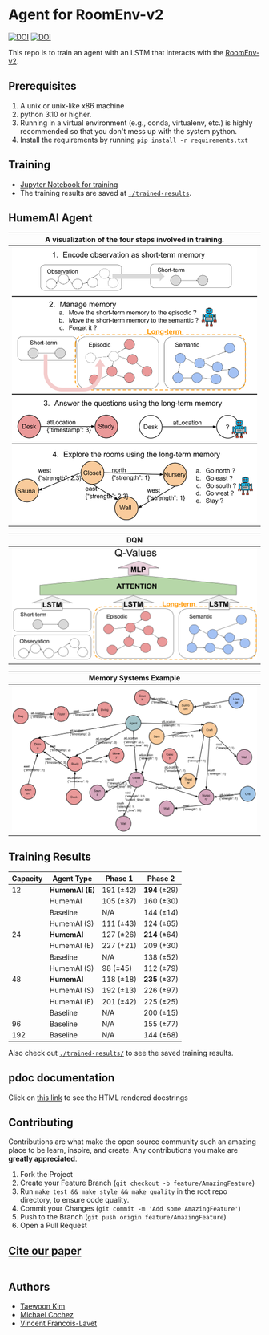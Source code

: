 # Agent for RoomEnv-v2

[![DOI](https://zenodo.org/badge/776465360.svg)](https://zenodo.org/doi/10.5281/zenodo.10876433)
[![DOI](https://img.shields.io/badge/Paper-PDF-red.svg)]()

This repo is to train an agent with an LSTM that interacts with the
[RoomEnv-v2](https://github.com/humemai/room-env).

## Prerequisites

1. A unix or unix-like x86 machine
1. python 3.10 or higher.
1. Running in a virtual environment (e.g., conda, virtualenv, etc.) is highly
   recommended so that you don't mess up with the system python.
1. Install the requirements by running `pip install -r requirements.txt`

## Training

- [Jupyter Notebook for training](train-dqn.ipynb)
- The training results are saved at [`./trained-results`](./trained-results/).

## HumemAI Agent

| A visualization of the four steps involved in training. |
| :-----------------------------------------------------: |
|              ![](./figures/lstm-steps.png)              |

|                   DQN                    |
| :--------------------------------------: |
| ![](./figures/humemai-lstm-q-values.png) |

|            Memory Systems Example            |
| :------------------------------------------: |
| ![](./figures/memory-systems-example-xl.png) |

## Training Results

| Capacity | Agent Type      | Phase 1   | Phase 2       |
| -------- | --------------- | --------- | ------------- |
| 12       | **HumemAI (E)** | 191 (±42) | **194** (±29) |
|          | HumemAI         | 105 (±37) | 160 (±30)     |
|          | Baseline        | N/A       | 144 (±14)     |
|          | HumemAI (S)     | 111 (±43) | 124 (±65)     |
| 24       | **HumemAI**     | 127 (±26) | **214** (±64) |
|          | HumemAI (E)     | 227 (±21) | 209 (±30)     |
|          | Baseline        | N/A       | 138 (±52)     |
|          | HumemAI (S)     | 98 (±45)  | 112 (±79)     |
| 48       | **HumemAI**     | 118 (±18) | **235** (±37) |
|          | HumemAI (S)     | 192 (±13) | 226 (±97)     |
|          | HumemAI (E)     | 201 (±42) | 225 (±25)     |
|          | Baseline        | N/A       | 200 (±15)     |
| 96       | Baseline        | N/A       | 155 (±77)     |
| 192      | Baseline        | N/A       | 144 (±68)     |

Also check out [`./trained-results/`](./trained-results) to see the saved training
results.

## pdoc documentation

Click on [this link](https://humemai.github.io/agent-room-env-v2-lstm) to see the HTML
rendered docstrings

## Contributing

Contributions are what make the open source community such an amazing place to be learn,
inspire, and create. Any contributions you make are **greatly appreciated**.

1. Fork the Project
1. Create your Feature Branch (`git checkout -b feature/AmazingFeature`)
1. Run `make test && make style && make quality` in the root repo directory, to ensure
   code quality.
1. Commit your Changes (`git commit -m 'Add some AmazingFeature'`)
1. Push to the Branch (`git push origin feature/AmazingFeature`)
1. Open a Pull Request

## [Cite our paper]()

```bibtex

```

## Authors

- [Taewoon Kim](https://taewoon.kim/)
- [Michael Cochez](https://www.cochez.nl/)
- [Vincent Francois-Lavet](http://vincent.francois-l.be/)
